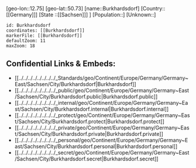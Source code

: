 ﻿---
location: [50.73,12.75]
mapzoom: [7,12] 
mapmarker: city 
type: City
tags:
- geo/City


SpocWebEntityId: 29418
isDeleted: false
confidential: public

---
[geo-lon::12.75]
[geo-lat::50.73]
[name::Burkhardsdorf]
[Country::[[Germany]]]
[State ::[[Sachsen]]] ]
[Population::]
[Unknown::]


```leaflet
id: Burkhardsdorf
coordinates: [[Burkhardsdorf]]
markerFile: [[Burkhardsdorf]]
defaultZoom: 11 
maxZoom: 18
```


## Confidential Links & Embeds: 
- [[../../../../../../../../_Standards/geo/Continent/Europe/Germany/Germany~East/Sachsen/City/Burkhardsdorf|Burkhardsdorf]] 
- [[../../../../../../../../_public/geo/Continent/Europe/Germany/Germany~East/Sachsen/City/Burkhardsdorf.public|Burkhardsdorf.public]] 
- [[../../../../../../../../_internal/geo/Continent/Europe/Germany/Germany~East/Sachsen/City/Burkhardsdorf.internal|Burkhardsdorf.internal]] 
- [[../../../../../../../../_protect/geo/Continent/Europe/Germany/Germany~East/Sachsen/City/Burkhardsdorf.protect|Burkhardsdorf.protect]] 
- [[../../../../../../../../_private/geo/Continent/Europe/Germany/Germany~East/Sachsen/City/Burkhardsdorf.private|Burkhardsdorf.private]] 
- [[../../../../../../../../_personal/geo/Continent/Europe/Germany/Germany~East/Sachsen/City/Burkhardsdorf.personal|Burkhardsdorf.personal]] 
- [[../../../../../../../../_secret/geo/Continent/Europe/Germany/Germany~East/Sachsen/City/Burkhardsdorf.secret|Burkhardsdorf.secret]] 
